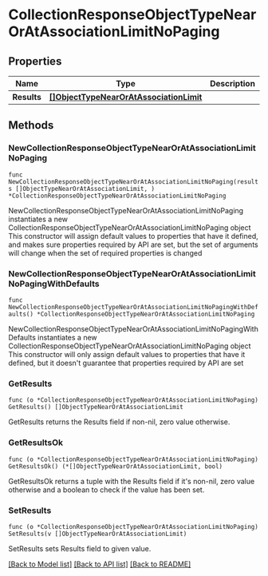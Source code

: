 # CollectionResponseObjectTypeNearOrAtAssociationLimitNoPaging

## Properties

Name | Type | Description | Notes
------------ | ------------- | ------------- | -------------
**Results** | [**[]ObjectTypeNearOrAtAssociationLimit**](ObjectTypeNearOrAtAssociationLimit.md) |  | 

## Methods

### NewCollectionResponseObjectTypeNearOrAtAssociationLimitNoPaging

`func NewCollectionResponseObjectTypeNearOrAtAssociationLimitNoPaging(results []ObjectTypeNearOrAtAssociationLimit, ) *CollectionResponseObjectTypeNearOrAtAssociationLimitNoPaging`

NewCollectionResponseObjectTypeNearOrAtAssociationLimitNoPaging instantiates a new CollectionResponseObjectTypeNearOrAtAssociationLimitNoPaging object
This constructor will assign default values to properties that have it defined,
and makes sure properties required by API are set, but the set of arguments
will change when the set of required properties is changed

### NewCollectionResponseObjectTypeNearOrAtAssociationLimitNoPagingWithDefaults

`func NewCollectionResponseObjectTypeNearOrAtAssociationLimitNoPagingWithDefaults() *CollectionResponseObjectTypeNearOrAtAssociationLimitNoPaging`

NewCollectionResponseObjectTypeNearOrAtAssociationLimitNoPagingWithDefaults instantiates a new CollectionResponseObjectTypeNearOrAtAssociationLimitNoPaging object
This constructor will only assign default values to properties that have it defined,
but it doesn't guarantee that properties required by API are set

### GetResults

`func (o *CollectionResponseObjectTypeNearOrAtAssociationLimitNoPaging) GetResults() []ObjectTypeNearOrAtAssociationLimit`

GetResults returns the Results field if non-nil, zero value otherwise.

### GetResultsOk

`func (o *CollectionResponseObjectTypeNearOrAtAssociationLimitNoPaging) GetResultsOk() (*[]ObjectTypeNearOrAtAssociationLimit, bool)`

GetResultsOk returns a tuple with the Results field if it's non-nil, zero value otherwise
and a boolean to check if the value has been set.

### SetResults

`func (o *CollectionResponseObjectTypeNearOrAtAssociationLimitNoPaging) SetResults(v []ObjectTypeNearOrAtAssociationLimit)`

SetResults sets Results field to given value.



[[Back to Model list]](../README.md#documentation-for-models) [[Back to API list]](../README.md#documentation-for-api-endpoints) [[Back to README]](../README.md)


